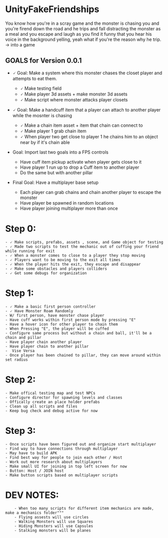 # UnityFakeFriendships
You know how you're in a scray game and the monster is chasing you and you're firend down the road and he trips and fall distracting the monster as a meal and you escape and laugh as you find it funny that you hear his voice in the background yelling, yeah what if you're the reason why he trip. -> into a game


## GOALS for Version 0.0.1 
- 🗸 Goal: Make a system where this monster chases the closet player and attempts to eat them. 
	- 🗸 Make testing field
	- 🗸 Make player 3d assets + make monster 3d assets 
	- 🗸 Make script where monster attacks player closets 
	
- 🗸 Goal: Make a handcuff item that a player can attach to another player while the mosnter is chasing
	- 🗸 Make a chain item asset + item that chain can connect to
	- 🗸 Make player 1 grab chain item
	- 🗸 When player two get close to player 1 he chains him to an object near by if it's chain able 
	
- Goal: Import last two goals into a FPS controls
	- Have cuff item pickup activate when player gets close to it
	- Have player 1 run up to drop a Cuff item to another player
	- Do the same but with another pillar 

- Final Goal: Have a multiplayer base setup
	- Each player can grab chains and chain another player to escape the monster
	- Have player be spawned in random locations
	- Have player joining multiplayer more than once

# Step 0:
	- 🗸 Make scripts, prefabs, assets , scene, and Game object for testing
	- 🗸 Made two scripts to test the mechanic out of cuffing your friend while running for exit
	- 🗸 When a monster comes to close to a player they stop moving 
	- 🗸 Players want to be moving to the exit all times
	- 🗸 When the player hits the exit, they escape and disappear 
	- 🗸 Make some obstacles and players colliders 
	- 🗸 Get some debugs for organization
	
# Step 1:
 	- 🗸 Make a basic first person controller 
	- 🗸 Have Monster Roam Randomly
	- W/ first person, have monster chase player
	- Have cuff works within first person mode by pressing "E"
	- Have a hover icon for other player to chain them
	- When Pressing "E", the player will be cuffed
	- Configure same process but without a chain and ball, it'll be a chain and pillar
	- Have player chain another player
	- Have player chain to another pillar
	-  Vise Versa 
	- Once player has been chained to pillar, they can move around within set radius 
# Step 2: 
	- Make offical testing map and test NPCs
	- Configure director for spawning levels and classes
	- Offically create an place holder prefabs
	- Clean up all scripts and files
	- Keep bug check and debug active for now 
# Step 3:
	- Once scripts have been figured out and organize start multiplayer
	- Find way to have connections through multiplayer 
	- May have to build APK
	- Find best way for people to join each other / Host
	- Work out more research about multiplayers
	- Make small UI for joining in top left screen for now
	- Button: Host / JOIN host
	- Make button scripts based on multiplayer scripts
# DEV NOTES:
		- When too many scripts for different item mechanics are made, make a mechanics folder"""
		- Flying assests will use circles 
		- Walking Monsters will use Squares 
		- Hiding Monsters will use Capsules 
		- Stalking monsters will be planes 